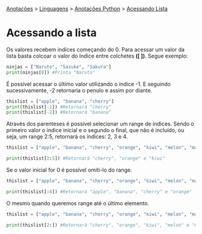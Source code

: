 <link rel="stylesheet" type="text/css" href="../../CSS/dark-theme.css">

[Anotações](../../) > [Linguagens](../Index.md) > [Anotações Python](./Index.md) > [Acessando Lista](./AcessandoLista.md)

# Acessando a lista
Os valores recebem indíces começando do 0. Para acessar um valor da lista basta colcoar o valor do índice entre colchetes **([ ])**. Segue exemplo:

```python
ninjas = ["Naruto", "Sasuke", "Sakura"]
print(ninjas[0]) #Printa "Naruto"
```

É possível acessar o último valor utilizando o índice -1. E seguindo sucessivamente, -2 retornaria o penulo e assim por diante.

```python
thislist = ["apple", "banana", "cherry"]
print(thislist[-1]) #Retornará "cherry"
print(thislist[-2]) #Retornará "banana"
```

Através dos parenteses é possível selecionar um range de índices. Sendo o primeiro valor o índice inicial e o segundo o final, que não é incluído, ou seja, um range 2:5, retornará os índices: 2, 3 e 4.

```python
thislist = ["apple", "banana", "cherry", "orange", "kiwi", "melon", "mango"]

print(thislist[2:5]) #Retornará "cherry", "orange" e "kiwi"
```

Se o valor inicial for 0 é possível omiti-lo do range.

```python
thislist = ["apple", "banana", "cherry", "orange", "kiwi", "melon", "mango"]

print(thislist[:4]) #Retornará "apple", "banana", "cherry" e "orange"
```

O mesmo quando queremos range até o último elemento.

```python
thislist = ["apple", "banana", "cherry", "orange", "kiwi", "melon", "mango"]

print(thislist[2:]) #Retornará "cherry", "orange", "kiwi", "melon" e "mango"
```